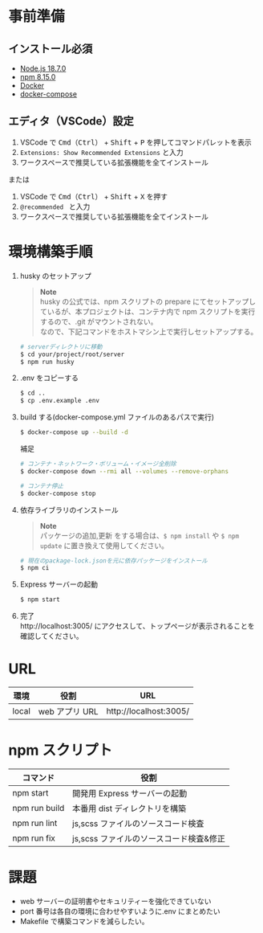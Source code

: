 # 事前準備

## インストール必須

- [Node.js 18.7.0](https://nodejs.org/ja/)
- [npm 8.15.0](https://docs.npmjs.com/)
- [Docker](https://www.docker.com/)
- [docker-compose](https://docs.docker.com/compose/)

## エディタ（VSCode）設定

1. VSCode で <kbd>Cmd（Ctrl）</kbd> + <kbd>Shift</kbd> + <kbd>P</kbd> を押してコマンドパレットを表示
2. `Extensions: Show Recommended Extensions` と入力
3. ワークスペースで推奨している拡張機能を全てインストール

または

1. VSCode で <kbd>Cmd（Ctrl）</kbd> + <kbd>Shift</kbd> + <kbd>X</kbd> を押す
2. `@recommended ` と入力
3. ワークスペースで推奨している拡張機能を全てインストール

# 環境構築手順

1. husky のセットアップ

   > **Note**<br>
   > husky の公式では、npm スクリプトの prepare にてセットアップしているが、本プロジェクトは、コンテナ内で npm スクリプトを実行するので、.git がマウントされない。<br>
   > なので、下記コマンドをホストマシン上で実行しセットアップする。

   ```bash
   # serverディレクトリに移動
   $ cd your/project/root/server
   $ npm run husky
   ```

2. .env をコピーする

   ```bash
   $ cd ..
   $ cp .env.example .env
   ```

3. build する(docker-compose.yml ファイルのあるパスで実行)

   ```bash
   $ docker-compose up --build -d
   ```

   補足

   ```bash
   # コンテナ・ネットワーク・ボリューム・イメージ全削除
   $ docker-compose down --rmi all --volumes --remove-orphans

   # コンテナ停止
   $ docker-compose stop
   ```

4. 依存ライブラリのインストール

   > **Note**<br>
   > パッケージの追加,更新 をする場合は、`$ npm install` や `$ npm update` に置き換えて使用してください。

   ```bash
   # 現在のpackage-lock.jsonを元に依存パッケージをインストール
   $ npm ci
   ```

5. Express サーバーの起動

   ```bash
   $ npm start
   ```

6. 完了<br>
   http://localhost:3005/ にアクセスして、トップページが表示されることを確認してください。

# URL

| 環境  | 役割           | URL                    |
| ----- | -------------- | ---------------------- |
| local | web アプリ URL | http://localhost:3005/ |

# npm スクリプト

| コマンド      | 役割                                    |
| ------------- | --------------------------------------- |
| npm start     | 開発用 Express サーバーの起動           |
| npm run build | 本番用 dist ディレクトリを構築          |
| npm run lint  | js,scss ファイルのソースコード検査      |
| npm run fix   | js,scss ファイルのソースコード検査&修正 |

# 課題

- web サーバーの証明書やセキュリティーを強化できていない
- port 番号は各自の環境に合わせやすいように.env にまとめたい
- Makefile で構築コマンドを減らしたい。
